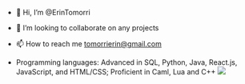 - 👋 Hi, I’m @ErinTomorri
- 💞️ I’m looking to collaborate on any projects
- 📫 How to reach me tomorrierin@gmail.com

- Programming languages: Advanced in SQL, Python, Java, React.js, JavaScript, and HTML/CSS; Proficient in Caml, Lua and C++
![](https://komarev.com/ghpvc/?username=ErinTomorri)
<!---
ErinTomorri/ErinTomorri is a ✨ special ✨ repository because its `README.md` (this file) appears on your GitHub profile.
You can click the Preview link to take a look at your changes.
--->
